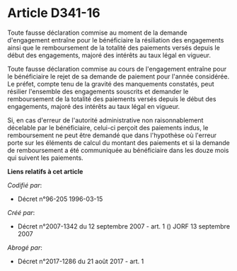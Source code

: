 # Article D341-16

Toute fausse déclaration commise au moment de la demande d'engagement entraîne pour le bénéficiaire la résiliation des
engagements ainsi que le remboursement de la totalité des paiements versés depuis le début des engagements, majoré des
intérêts au taux légal en vigueur.

Toute fausse déclaration commise au cours de l'engagement entraîne pour le bénéficiaire le rejet de sa demande de paiement
pour l'année considérée. Le préfet, compte tenu de la gravité des manquements constatés, peut résilier l'ensemble des
engagements souscrits et demander le remboursement de la totalité des paiements versés depuis le début des engagements,
majoré des intérêts au taux légal en vigueur.

Si, en cas d'erreur de l'autorité administrative non raisonnablement décelable par le bénéficiaire, celui-ci perçoit des
paiements indus, le remboursement ne peut être demandé que dans l'hypothèse où l'erreur porte sur les éléments de calcul du
montant des paiements et si la demande de remboursement a été communiquée au bénéficiaire dans les douze mois qui suivent les
paiements.

**Liens relatifs à cet article**

_Codifié par_:

  - Décret n°96-205 1996-03-15

_Créé par_:

  - Décret n°2007-1342 du 12 septembre 2007 - art. 1 () JORF 13 septembre 2007

_Abrogé par_:

  - Décret n°2017-1286 du 21 août 2017 - art. 1
